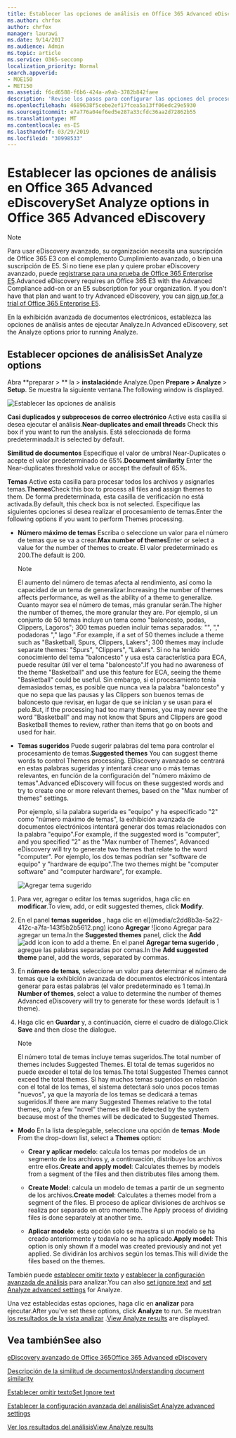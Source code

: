 ```yaml
---
title: Establecer las opciones de análisis en Office 365 Advanced eDiscovery
ms.author: chrfox
author: chrfox
manager: laurawi
ms.date: 9/14/2017
ms.audience: Admin
ms.topic: article
ms.service: O365-seccomp
localization_priority: Normal
search.appverid:
- MOE150
- MET150
ms.assetid: f6cd6588-f6b6-424a-a9ab-3782b842faee
description: 'Revise los pasos para configurar las opciones del proceso analizar en la exhibición avanzada de documentos electrónicos de Office 365, incluidos los subduplicados, los subprocesos de correo electrónico y los temas.  '
ms.openlocfilehash: 4689638f5cebe2ef17fcea5a13ff06edc29e5930
ms.sourcegitcommit: e7a776a04ef6ed5e287a33cfdc36aa2d72862b55
ms.translationtype: MT
ms.contentlocale: es-ES
ms.lasthandoff: 03/29/2019
ms.locfileid: "30998533"
---
```

# <a name="set-analyze-options-in-office-365-advanced-ediscovery"></a><span data-ttu-id="0079f-103">Establecer las opciones de análisis en Office 365 Advanced eDiscovery</span><span class="sxs-lookup"><span data-stu-id="0079f-103">Set Analyze options in Office 365 Advanced eDiscovery</span></span>

> [!NOTE]
> <span data-ttu-id="0079f-p101">Para usar eDiscovery avanzado, su organización necesita una suscripción de Office 365 E3 con el complemento Cumplimiento avanzado, o bien una suscripción de E5. Si no tiene ese plan y quiere probar eDiscovery avanzado, puede [registrarse para una prueba de Office 365 Enterprise E5](https://go.microsoft.com/fwlink/p/?LinkID=698279).</span><span class="sxs-lookup"><span data-stu-id="0079f-p101">Advanced eDiscovery requires an Office 365 E3 with the Advanced Compliance add-on or an E5 subscription for your organization. If you don't have that plan and want to try Advanced eDiscovery, you can [sign up for a trial of Office 365 Enterprise E5](https://go.microsoft.com/fwlink/p/?LinkID=698279).</span></span> 
  
<span data-ttu-id="0079f-106">En la exhibición avanzada de documentos electrónicos, establezca las opciones de análisis antes de ejecutar Analyze.</span><span class="sxs-lookup"><span data-stu-id="0079f-106">In Advanced eDiscovery, set the Analyze options prior to running Analyze.</span></span>
  
## <a name="set-analyze-options"></a><span data-ttu-id="0079f-107">Establecer opciones de análisis</span><span class="sxs-lookup"><span data-stu-id="0079f-107">Set Analyze options</span></span>

<span data-ttu-id="0079f-108">Abra \*\*preparar \> \*\* la \> **instalación**de Analyze.</span><span class="sxs-lookup"><span data-stu-id="0079f-108">Open **Prepare \> Analyze** \> **Setup**.</span></span> <span data-ttu-id="0079f-109">Se muestra la siguiente ventana.</span><span class="sxs-lookup"><span data-stu-id="0079f-109">The following window is displayed.</span></span>
  
![Establecer las opciones de análisis](media/c3ec7a92-8484-4812-b98c-aa3eb740e5b7.png)
  
 <span data-ttu-id="0079f-111">**Casi duplicados y subprocesos de correo electrónico** Active esta casilla si desea ejecutar el análisis.</span><span class="sxs-lookup"><span data-stu-id="0079f-111">**Near-duplicates and email threads** Check this box if you want to run the analysis.</span></span> <span data-ttu-id="0079f-112">Está seleccionada de forma predeterminada.</span><span class="sxs-lookup"><span data-stu-id="0079f-112">It is selected by default.</span></span> 
  
 <span data-ttu-id="0079f-113">**Similitud de documentos** Especifique el valor de umbral Near-Duplicates o acepte el valor predeterminado de 65%.</span><span class="sxs-lookup"><span data-stu-id="0079f-113">**Document similarity** Enter the Near-duplicates threshold value or accept the default of 65%.</span></span> 
  
 <span data-ttu-id="0079f-114">**Temas** Active esta casilla para procesar todos los archivos y asignarles temas.</span><span class="sxs-lookup"><span data-stu-id="0079f-114">**Themes**Check this box to process all files and assign themes to them.</span></span> <span data-ttu-id="0079f-115">De forma predeterminada, esta casilla de verificación no está activada.</span><span class="sxs-lookup"><span data-stu-id="0079f-115">By default, this check box is not selected.</span></span> <span data-ttu-id="0079f-116">Especifique las siguientes opciones si desea realizar el procesamiento de temas.</span><span class="sxs-lookup"><span data-stu-id="0079f-116">Enter the following options if you want to perform Themes processing.</span></span>
  
- <span data-ttu-id="0079f-117">**Número máximo de temas** Escriba o seleccione un valor para el número de temas que se va a crear.</span><span class="sxs-lookup"><span data-stu-id="0079f-117">**Max number of themes**Enter or select a value for the number of themes to create.</span></span> <span data-ttu-id="0079f-118">El valor predeterminado es 200.</span><span class="sxs-lookup"><span data-stu-id="0079f-118">The default is 200.</span></span> 
    
    > [!NOTE]
    > <span data-ttu-id="0079f-119">El aumento del número de temas afecta al rendimiento, así como la capacidad de un tema de generalizar.</span><span class="sxs-lookup"><span data-stu-id="0079f-119">Increasing the number of themes affects performance, as well as the ability of a theme to generalize.</span></span> <span data-ttu-id="0079f-120">Cuanto mayor sea el número de temas, más granular serán.</span><span class="sxs-lookup"><span data-stu-id="0079f-120">The higher the number of themes, the more granular they are.</span></span> <span data-ttu-id="0079f-121">Por ejemplo, si un conjunto de 50 temas incluye un tema como "baloncesto, podas, Clippers, Lagoros"; 300 temas pueden incluir temas separados: "", "," podadoras "," lago ".</span><span class="sxs-lookup"><span data-stu-id="0079f-121">For example, if a set of 50 themes include a theme such as "Basketball, Spurs, Clippers, Lakers"; 300 themes may include separate themes: "Spurs", "Clippers", "Lakers".</span></span> <span data-ttu-id="0079f-122">Si no ha tenido conocimiento del tema "baloncesto" y usa esta característica para ECA, puede resultar útil ver el tema "baloncesto".</span><span class="sxs-lookup"><span data-stu-id="0079f-122">If you had no awareness of the theme "Basketball" and use this feature for ECA, seeing the theme "Basketball" could be useful.</span></span> <span data-ttu-id="0079f-123">Sin embargo, si el procesamiento tenía demasiados temas, es posible que nunca vea la palabra "baloncesto" y que no sepa que las pausas y las Clippers son buenos temas de baloncesto que revisar, en lugar de que se inician y se usan para el pelo.</span><span class="sxs-lookup"><span data-stu-id="0079f-123">But, if the processing had too many themes, you may never see the word "Basketball" and may not know that Spurs and Clippers are good Basketball themes to review, rather than items that go on boots and used for hair.</span></span> 
  
- <span data-ttu-id="0079f-124">**Temas sugeridos** Puede sugerir palabras del tema para controlar el procesamiento de temas.</span><span class="sxs-lookup"><span data-stu-id="0079f-124">**Suggested themes** You can suggest theme words to control Themes processing.</span></span> <span data-ttu-id="0079f-125">EDiscovery avanzado se centrará en estas palabras sugeridas y intentará crear uno o más temas relevantes, en función de la configuración del "número máximo de temas".</span><span class="sxs-lookup"><span data-stu-id="0079f-125">Advanced eDiscovery will focus on these suggested words and try to create one or more relevant themes, based on the "Max number of themes" settings.</span></span> 
    
    <span data-ttu-id="0079f-126">Por ejemplo, si la palabra sugerida es "equipo" y ha especificado "2" como "número máximo de temas", la exhibición avanzada de documentos electrónicos intentará generar dos temas relacionados con la palabra "equipo".</span><span class="sxs-lookup"><span data-stu-id="0079f-126">For example, if the suggested word is "computer", and you specified "2" as the "Max number of Themes", Advanced eDiscovery will try to generate two themes that relate to the word "computer".</span></span> <span data-ttu-id="0079f-127">Por ejemplo, los dos temas podrían ser "software de equipo" y "hardware de equipo".</span><span class="sxs-lookup"><span data-stu-id="0079f-127">The two themes might be "computer software" and "computer hardware", for example.</span></span> 
    
    ![Agregar tema sugerido](media/06e9ffd3-a76c-423b-b450-9e465eb9a02f.png)
  
1. <span data-ttu-id="0079f-129">Para ver, agregar o editar los temas sugeridos, haga clic en **modificar**.</span><span class="sxs-lookup"><span data-stu-id="0079f-129">To view, add, or edit suggested themes, click **Modify**.</span></span>
    
2. <span data-ttu-id="0079f-130">En el panel **temas sugeridos** , haga clic en el](media/c2dd8b3a-5a22-412c-a7fa-143f5b2b5612.png) icono **Agregar** ![icono Agregar para agregar un tema.</span><span class="sxs-lookup"><span data-stu-id="0079f-130">In the **Suggested themes** panel, click the **Add** ![add icon](media/c2dd8b3a-5a22-412c-a7fa-143f5b2b5612.png) icon to add a theme.</span></span> <span data-ttu-id="0079f-131">En el panel **Agregar tema sugerido** , agregue las palabras separadas por comas.</span><span class="sxs-lookup"><span data-stu-id="0079f-131">In the **Add suggested theme** panel, add the words, separated by commas.</span></span> 
    
3. <span data-ttu-id="0079f-132">En **número de temas**, seleccione un valor para determinar el número de temas que la exhibición avanzada de documentos electrónicos intentará generar para estas palabras (el valor predeterminado es 1 tema).</span><span class="sxs-lookup"><span data-stu-id="0079f-132">In **Number of themes**, select a value to determine the number of themes Advanced eDiscovery will try to generate for these words (default is 1 theme).</span></span>
    
4. <span data-ttu-id="0079f-133">Haga clic en **Guardar** y, a continuación, cierre el cuadro de diálogo.</span><span class="sxs-lookup"><span data-stu-id="0079f-133">Click **Save** and then close the dialogue.</span></span> 
    
    > [!NOTE]
    > <span data-ttu-id="0079f-134">El número total de temas incluye temas sugeridos.</span><span class="sxs-lookup"><span data-stu-id="0079f-134">The total number of themes includes Suggested Themes.</span></span> <span data-ttu-id="0079f-135">El total de temas sugeridos no puede exceder el total de los temas.</span><span class="sxs-lookup"><span data-stu-id="0079f-135">The total Suggested Themes cannot exceed the total themes.</span></span> <span data-ttu-id="0079f-136">Si hay muchos temas sugeridos en relación con el total de los temas, el sistema detectará solo unos pocos temas "nuevos", ya que la mayoría de los temas se dedicará a temas sugeridos.</span><span class="sxs-lookup"><span data-stu-id="0079f-136">If there are many Suggested Themes relative to the total themes, only a few "novel" themes will be detected by the system because most of the themes will be dedicated to Suggested Themes.</span></span> 
  
- <span data-ttu-id="0079f-137">**Modo** En la lista desplegable, seleccione una opción de **temas** :</span><span class="sxs-lookup"><span data-stu-id="0079f-137">**Mode** From the drop-down list, select a **Themes** option:</span></span> 
    
  - <span data-ttu-id="0079f-138">**Crear y aplicar modelo**: calcula los temas por modelos de un segmento de los archivos y, a continuación, distribuye los archivos entre ellos.</span><span class="sxs-lookup"><span data-stu-id="0079f-138">**Create and apply model**: Calculates themes by models from a segment of the files and then distributes files among them.</span></span>
    
  - <span data-ttu-id="0079f-139">**Create Model**: calcula un modelo de temas a partir de un segmento de los archivos.</span><span class="sxs-lookup"><span data-stu-id="0079f-139">**Create model**: Calculates a themes model from a segment of the files.</span></span> <span data-ttu-id="0079f-140">El proceso de aplicar divisiones de archivos se realiza por separado en otro momento.</span><span class="sxs-lookup"><span data-stu-id="0079f-140">The Apply process of dividing files is done separately at another time.</span></span>
    
  - <span data-ttu-id="0079f-141">**Aplicar modelo**: esta opción solo se muestra si un modelo se ha creado anteriormente y todavía no se ha aplicado.</span><span class="sxs-lookup"><span data-stu-id="0079f-141">**Apply model**: This option is only shown if a model was created previously and not yet applied.</span></span> <span data-ttu-id="0079f-142">Se dividirán los archivos según los temas.</span><span class="sxs-lookup"><span data-stu-id="0079f-142">This will divide the files based on the themes.</span></span>
    
<span data-ttu-id="0079f-143">También puede [establecer omitir texto](set-ignore-text-in-advanced-ediscovery.md) y [establecer la configuración avanzada de análisis](set-analyze-advanced-settings-in-advanced-ediscovery.md) para analizar.</span><span class="sxs-lookup"><span data-stu-id="0079f-143">You can also [set ignore text](set-ignore-text-in-advanced-ediscovery.md) and [set Analyze advanced settings](set-analyze-advanced-settings-in-advanced-ediscovery.md) for Analyze.</span></span> 
  
<span data-ttu-id="0079f-144">Una vez establecidas estas opciones, haga clic en **analizar** para ejecutar.</span><span class="sxs-lookup"><span data-stu-id="0079f-144">After you've set these options, click **Analyze** to run.</span></span> <span data-ttu-id="0079f-145">Se muestran [los resultados de la vista analizar](view-analyze-results-in-advanced-ediscovery.md) .</span><span class="sxs-lookup"><span data-stu-id="0079f-145">[View Analyze results](view-analyze-results-in-advanced-ediscovery.md) are displayed.</span></span> 
  
## <a name="see-also"></a><span data-ttu-id="0079f-146">Vea también</span><span class="sxs-lookup"><span data-stu-id="0079f-146">See also</span></span>

[<span data-ttu-id="0079f-147">eDiscovery avanzado de Office 365</span><span class="sxs-lookup"><span data-stu-id="0079f-147">Office 365 Advanced eDiscovery</span></span>](office-365-advanced-ediscovery.md)
  
[<span data-ttu-id="0079f-148">Descripción de la similitud de documentos</span><span class="sxs-lookup"><span data-stu-id="0079f-148">Understanding document similarity</span></span>](understand-document-similarity-in-advanced-ediscovery.md)
  
[<span data-ttu-id="0079f-149">Establecer omitir texto</span><span class="sxs-lookup"><span data-stu-id="0079f-149">Set Ignore text </span></span>](set-ignore-text-in-advanced-ediscovery.md)
  
[<span data-ttu-id="0079f-150">Establecer la configuración avanzada del análisis</span><span class="sxs-lookup"><span data-stu-id="0079f-150">Set Analyze advanced settings</span></span>](set-analyze-advanced-settings-in-advanced-ediscovery.md)
  
[<span data-ttu-id="0079f-151">Ver los resultados del análisis</span><span class="sxs-lookup"><span data-stu-id="0079f-151">View Analyze results</span></span>](view-analyze-results-in-advanced-ediscovery.md)

